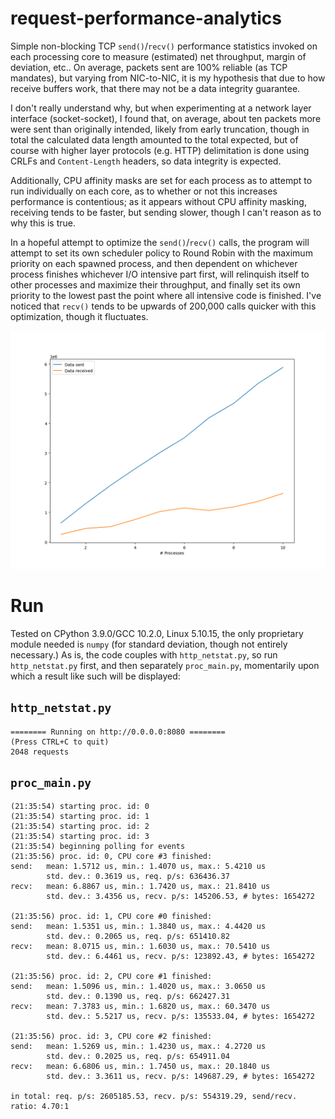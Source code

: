# request-performance-analytics

Simple non-blocking TCP `send()`/`recv()` performance statistics invoked on each processing core to measure (estimated) net throughput, margin of deviation, etc.. On average, packets sent are 100% reliable (as TCP mandates), but varying from NIC-to-NIC, it is my hypothesis that due to how receive buffers work, that there may not be a data integrity guarantee.

I don't really understand why, but when experimenting at a network layer interface (socket-socket), I found
that, on average, about ten packets more were sent than originally intended, likely from early truncation,
though in total the calculated data length amounted to the total expected, but of course with higher layer
protocols (e.g. HTTP) delimitation is done using CRLFs and `Content-Length` headers, so data integrity
is expected.

Additionally, CPU affinity masks are set for each process as to attempt to run individually on each core, as to whether or not this increases performance is contentious; as it appears without CPU affinity masking, receiving
tends to be faster, but sending slower, though I can't reason as to why this is true.

In a hopeful attempt to optimize the `send()`/`recv()` calls, the program will attempt to set its own scheduler policy to Round Robin with the maximum priority on each spawned process, and then dependent on whichever process finishes whichever I/O intensive part first, will relinquish itself to other processes and maximize their throughput, and finally set its own priority to the lowest past the point where all intensive code is finished.
I've noticed that `recv()` tends to be upwards of 200,000 calls quicker with this optimization, though it fluctuates.

![](figure.png)

# Run

Tested on CPython 3.9.0/GCC 10.2.0, Linux 5.10.15, the only proprietary module needed is `numpy` (for standard deviation, though not entirely necessary.) As is, the code couples with `http_netstat.py`, so run `http_netstat.py` first, and then separately `proc_main.py`, momentarily upon which a result like such will be displayed:

## `http_netstat.py`

```
======== Running on http://0.0.0.0:8080 ========
(Press CTRL+C to quit)
2048 requests
```

## `proc_main.py`

```
(21:35:54) starting proc. id: 0
(21:35:54) starting proc. id: 1
(21:35:54) starting proc. id: 2
(21:35:54) starting proc. id: 3
(21:35:54) beginning polling for events
(21:35:56) proc. id: 0, CPU core #3 finished:
send:	mean: 1.5712 us, min.: 1.4070 us, max.: 5.4210 us
		std. dev.: 0.3619 us, req. p/s: 636436.37
recv:	mean: 6.8867 us, min.: 1.7420 us, max.: 21.8410 us
		std. dev.: 3.4356 us, recv. p/s: 145206.53, # bytes: 1654272

(21:35:56) proc. id: 1, CPU core #0 finished:
send:	mean: 1.5351 us, min.: 1.3840 us, max.: 4.4420 us
		std. dev.: 0.2065 us, req. p/s: 651410.82
recv:	mean: 8.0715 us, min.: 1.6030 us, max.: 70.5410 us
		std. dev.: 6.4461 us, recv. p/s: 123892.43, # bytes: 1654272

(21:35:56) proc. id: 2, CPU core #1 finished:
send:	mean: 1.5096 us, min.: 1.4020 us, max.: 3.0650 us
		std. dev.: 0.1390 us, req. p/s: 662427.31
recv:	mean: 7.3783 us, min.: 1.6820 us, max.: 60.3470 us
		std. dev.: 5.5217 us, recv. p/s: 135533.04, # bytes: 1654272

(21:35:56) proc. id: 3, CPU core #2 finished:
send:	mean: 1.5269 us, min.: 1.4230 us, max.: 4.2720 us
		std. dev.: 0.2025 us, req. p/s: 654911.04
recv:	mean: 6.6806 us, min.: 1.7450 us, max.: 20.1840 us
		std. dev.: 3.3611 us, recv. p/s: 149687.29, # bytes: 1654272

in total: req. p/s: 2605185.53, recv. p/s: 554319.29, send/recv. ratio: 4.70:1
```
